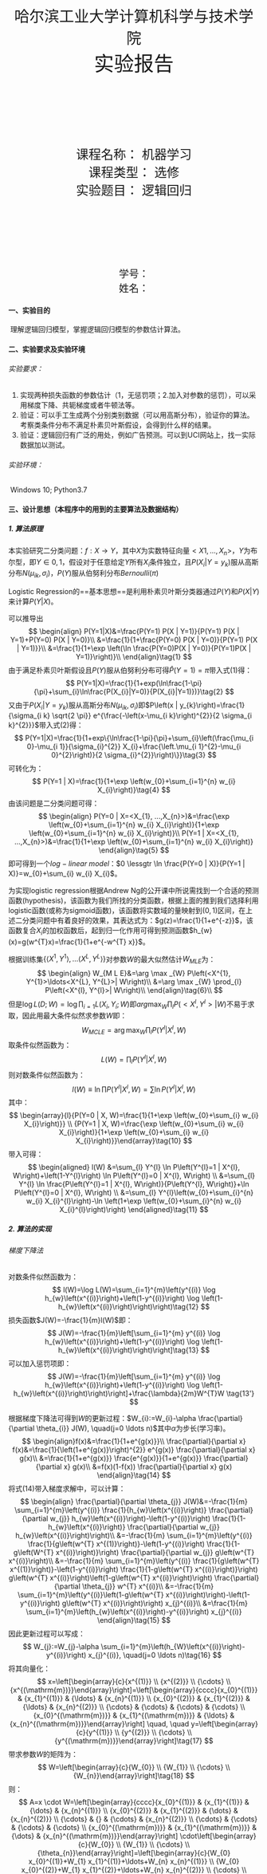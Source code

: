 <br></br><br></br><br></br><br></br><br></br><center style="font-size:30px">哈尔滨工业大学计算机科学与技术学院 </center><center style="font-size:40px">实验报告 </center><br></br><br></br><br></br><br></br><center style="font-size:25px">课程名称： 机器学习</center><center style="font-size:25px">课程类型： 选修</center><center style="font-size:25px">实验题目： 逻辑回归</center><br></br><br></br><br></br><br></br><center style="font-size:20px">学号：</center><center style="font-size:20px">姓名：</center><div STYLE="page-break-after: always;"></div>

#### 一、实验目的

​         理解逻辑回归模型，掌握逻辑回归模型的参数估计算法。  

#### 二、实验要求及实验环境

###### 实验要求：

1. 实现两种损失函数的参数估计（1，无惩罚项；2.加入对参数的惩罚），可以采用梯度下降、共轭梯度或者牛顿法等。
2. 验证：可以手工生成两个分别类别数据（可以用高斯分布），验证你的算法。考察类条件分布不满足朴素贝叶斯假设，会得到什么样的结果。  
3. 验证：逻辑回归有广泛的用处，例如广告预测。可以到UCI网站上，找一实际数据加以测试。  

###### 实验环境：

​        Windows 10; Python3.7

#### 三、设计思想（本程序中的用到的主要算法及数据结构）

##### 1. 算法原理

本实验研究二分类问题：$f:X \rightarrow Y$，其中$X$为实数特征向量$<	X_{}1,...,X_{n}>$，$Y$为布尔型，即$Y\in{0,1}$，假设对于任意给定$Y$所有$X_{i}$条件独立，且$P(X_{i}|Y=y_{k})$服从高斯分布$N(\mu_{ik}, \sigma_{i})$，$P(Y)$服从伯努利分布$Bernoulli(\pi)$

Logistic Regression的==基本思想==是利用朴素贝叶斯分类器通过$P(Y)$和$P(X|Y)$来计算$P(Y|X)$。

可以推导出
$$
\begin{align}
P(Y=1|X)&=\frac{P(Y=1) P(X | Y=1)}{P(Y=1) P(X | Y=1)+P(Y=0) P(X | Y=0)}\\
&=\frac{1}{1+\frac{P(Y=0) P(X | Y=0)}{P(Y=1) P(X | Y=1)}}\\
&=\frac{1}{1+\exp \left(\ln \frac{P(Y=0)P(X | Y=0)}{P(Y=1)P(X | Y=1)}\right)}\\
\end{align}\tag{1}
$$
由于满足朴素贝叶斯假设且$P(Y)$服从伯努利分布可得$\hat{P}(Y=1)=\pi$带入式$(1)$得：
$$
P(Y=1|X)=\frac{1}{1+exp(\ln\frac{1-\pi}{\pi}+\sum_{i}\ln\frac{P(X_{i}|Y=0)}{P(X_{i}|Y=1)})}\tag{2}
$$
又由于$P(X_{i}|Y=y_{k})$服从高斯分布$N(\mu_{ik}, \sigma_{i})$即$P\left(x | y_{k}\right)=\frac{1}{\sigma_{i k} \sqrt{2 \pi}} e^{\frac{-\left(x-\mu_{i k}\right)^{2}}{2 \sigma_{i k}^{2}}}$带入式$(2)$得：
$$
P(Y=1|X)=\frac{1}{1+exp\{\ln\frac{1-\pi}{\pi}+\sum_{i}\left(\frac{\mu_{i 0}-\mu_{i 1}}{\sigma_{i}^{2}} X_{i}+\frac{\left.\mu_{i 1}^{2}-\mu_{i 0}^{2}\right)}{2 \sigma_{i}^{2}}\right)\}}\tag{3}
$$
可转化为：
$$
P(Y=1 | X)=\frac{1}{1+\exp \left(w_{0}+\sum_{i=1}^{n} w_{i} X_{i}\right)}\tag{4}
$$
由该问题是二分类问题可得：
$$
\begin{align}
P(Y=0 | X=<X_{1}, ...,X_{n}>)&=\frac{\exp \left(w_{0}+\sum_{i=1}^{n} w_{i} X_{i}\right)}{1+\exp \left(w_{0}+\sum_{i=1}^{n} w_{i} X_{i}\right)}\\
P(Y=1 | X=<X_{1}, ...,X_{n}>)&=\frac{1}{1+\exp \left(w_{0}+\sum_{i=1}^{n} w_{i} X_{i}\right)}
\end{align}\tag{5}
$$
即可得到一个$log-linear\ model$：$0 \lessgtr \ln \frac{P(Y=0 | X)}{P(Y=1 | X)}=w_{0}+\sum_{i} w_{i} X_{i}$。

为实现logistic regression根据Andrew Ng的公开课中所说需找到一个合适的预测函数(hypothesis)，该函数为我们所找的分类函数，根据上面的推到我们选择利用logistic函数(或称为sigmoid函数)，该函数将实数域的量映射到$(0,1)$区间，在上述二分类问题中有着良好的效果，其表达式为：$g(z)=\frac{1}{1+e^{-z}}$，该函数复合$X_{i}$的加权函数后，起到归一化作用可得到预测函数$h_{w}(x)=g(w^{T}x)=\frac{1}{1+e^{-w^{T} x}}$。

根据训练集$\left\{\left\langle X^{1}, Y^{1}\right\rangle, \ldots\left\langle X^{L}, Y^{L}\right\rangle\right\}$对参数$W$的最大似然估计$W_{MLE}$为：
$$
\begin{align}
W_{M L E}&=\arg \max _{W} P\left(<X^{1}, Y^{1}>\ldots<X^{L}, Y^{L}>| W\right)\\
&=\arg \max _{W} \prod_{l} P\left(<X^{l}, Y^{l}>| W\right)\\
\end{align}\tag{6}\\
$$
但是$\log L(D;W)=\log \prod_{i=1}L(X_{i},Y_{i};W)$即$arg \max _{W} \prod_{l} P\left(<X^{l}, Y^{l}>| W\right)$不易于求取，因此用最大条件似然求参数$W$即：
$$
W_{M C L E}=\arg \max _{W} \prod_{l} P\left(Y^{l} | X^{l},W\right)\tag{7}
$$
取条件似然函数为：
$$
L(W)=\prod_{l} P\left(Y^{l} | X^{l},W\right)\tag{8}
$$
则对数条件似然函数为：
$$
l(W) \equiv \ln \prod P\left(Y^{l} | X^{l}, W\right)=\sum \ln P\left(Y^{l} | X^{l}, W\right)\tag{9}
$$
其中：
$$
\begin{array}{l}{P(Y=0 | X, W)=\frac{1}{1+\exp \left(w_{0}+\sum_{i} w_{i} X_{i}\right)}} \\ {P(Y=1 | X, W)=\frac{\exp \left(w_{0}+\sum_{i} w_{i} X_{i}\right)}{1+\exp \left(w_{0}+\sum_{i} w_{i} X_{i}\right)}}\end{array}\tag{10}
$$
带入可得：
$$
\begin{aligned} l(W) &=\sum_{l} Y^{l} \ln P\left(Y^{l}=1 | X^{l}, W\right)+\left(1-Y^{l}\right) \ln P\left(Y^{l}=0 | X^{l}, W\right) \\ &=\sum_{l} Y^{l} \ln \frac{P\left(Y^{l}=1 | X^{l}, W\right)}{P\left(Y^{l}, W\right)}+\ln P\left(Y^{l}=0 | X^{l}, W\right) \\ &=\sum_{l} Y^{l}\left(w_{0}+\sum_{i}^{n} w_{i} X_{i}^{l}\right)-\ln \left(1+\exp \left(w_{0}+\sum_{i}^{n} w_{i} X_{i}^{l}\right)\right) \end{aligned}\tag{11}
$$
##### 2. 算法的实现

###### 梯度下降法

对数条件似然函数为：
$$
l(W)=\log L(W)=\sum_{i=1}^{m}\left(y^{(i)} \log h_{w}\left(x^{(i)}\right)+\left(1-y^{(i)}\right) \log \left(1-h_{w}\left(x^{(i)}\right)\right)\right)\tag{12}
$$
损失函数$J(W)=-\frac{1}{m}l(W)$即：
$$
J(W)=-\frac{1}{m}\left[\sum_{i=1}^{m} y^{(i)} \log h_{w}\left(x^{(i)}\right)+\left(1-y^{(i)}\right) \log \left(1-h_{w}\left(x^{(i)}\right)\right)\right]\tag{13}
$$
可以加入惩罚项即：
$$
J(W)=-\frac{1}{m}\left[\sum_{i=1}^{m} y^{(i)} \log h_{w}\left(x^{(i)}\right)+\left(1-y^{(i)}\right) \log \left(1-h_{w}\left(x^{(i)}\right)\right)\right]+\frac{\lambda}{2m}W^{T}W \tag{13'}
$$


根据梯度下降法可得到$W$的更新过程：$W_{i}:=W_{i}-\alpha \frac{\partial}{\partial \theta_{i}} J(W), \quad(j=0 \ldots n)$其中$\alpha$为步长(学习率)。
$$
\begin{align}f(x)&=\frac{1}{1+e^{g(x)}}\\
\frac{\partial}{\partial x} f(x)&=\frac{1}{\left(1+e^{g(x)}\right)^{2}} e^{g(x)} \frac{\partial}{\partial x} g(x)\\
&=\frac{1}{1+e^{g(x)}} \frac{e^{g(x)}}{1+e^{g(x)}} \frac{\partial}{\partial x} g(x)\\
&=f(x)(1-f(x)) \frac{\partial}{\partial x} g(x)
\end{align}\tag{14}
$$
将式$(14)$带入梯度求解中，可以计算：
$$
\begin{align}
\frac{\partial}{\partial \theta_{j}} J(W)&=-\frac{1}{m} \sum_{i=1}^{m}\left(y^{(i)} \frac{1}{h_{w}\left(x^{(i)}\right)} \frac{\partial}{\partial w_{j}} h_{w}\left(x^{(i)}\right)-\left(1-y^{(i)}\right) \frac{1}{1-h_{w}\left(x^{(i)}\right)} \frac{\partial}{\partial w_{j}} h_{w}\left(x^{(i)}\right)\right)\\
&=-\frac{1}{m} \sum_{i=1}^{m}\left(y^{(i)} \frac{1}{g\left(w^{T} x^{(1)}\right)}-\left(1-y^{(i)}\right) \frac{1}{1-g\left(W^{T} x^{(i)}\right)}\right) \frac{\partial}{\partial w_{j}} g\left(w^{T} x^{(i)}\right)\\
&=-\frac{1}{m} \sum_{i=1}^{m}\left(y^{(i)} \frac{1}{g\left(w^{T} x^{(1)}\right)}-\left(1-y^{(i)}\right) \frac{1}{1-g\left(w^{T} x^{(i)}\right)}\right) g\left(w^{T} x^{(i)}\right)\left(1-g\left(w^{T} x^{(i)}\right)\right) \frac{\partial}{\partial \theta_{j}} w^{T} x^{(i)}\\
&=-\frac{1}{m} \sum_{i=1}^{m}\left(y^{(i)}\left(1-g\left(w^{T} x^{(i)}\right)\right)-\left(1-y^{(i)}\right) g\left(w^{T} x^{(i)}\right)\right) x_{j}^{(i)}\\
&=\frac{1}{m} \sum_{i=1}^{m}\left(h_{w}\left(x^{(i)}\right)-y^{(i)}\right) x_{j}^{(i)}
\end{align}\tag{15}
$$
因此更新过程可以写成：
$$
W_{j}:=W_{j}-\alpha \sum_{i=1}^{m}\left(h_{W}\left(x^{(i)}\right)-y^{(i)}\right) x_{j}^{(i)}, \quad(j=0 \ldots n)\tag{16}
$$
将其向量化：
$$
x=\left[\begin{array}{c}{x^{(1)}} \\ {x^{(2)}} \\ {\cdots} \\ {x^{(\mathrm{m})}}\end{array}\right]=\left[\begin{array}{cccc}{x_{0}^{(1)}} & {x_{1}^{(1)}} & {\ldots} & {x_{n}^{(1)}} \\ {x_{0}^{(2)}} & {x_{1}^{(2)}} & {\ldots} & {x_{n}^{(2)}} \\ {\cdots} & {\cdots} & {\cdots} & {\cdots} \\ {x_{0}^{(\mathrm{m})}} & {x_{1}^{(\mathrm{m})}} & {\ldots} & {x_{n}^{(\mathrm{m})}}\end{array}\right] \quad, \quad y=\left[\begin{array}{c}{y^{(1)}} \\ {y^{(2)}} \\ {\cdots} \\ {y^{(\mathrm{m})}}\end{array}\right]\tag{17}
$$
带求参数$W$的矩阵为：
$$
W=\left[\begin{array}{c}{W_{0}} \\ {W_{1}} \\ {\cdots} \\ {W_{n}}\end{array}\right]\tag{18}
$$
则：
$$
A=x \cdot W=\left[\begin{array}{cccc}{x_{0}^{(1)}} & {x_{1}^{(1)}} & {\dots} & {x_{n}^{(1)}} \\ {x_{0}^{(2)}} & {x_{1}^{(2)}} & {\dots} & {x_{n}^{(2)}} \\ {\cdots} & {} & {\cdots} & {x_{n}^{(2)}} \\ {\cdots} & {\cdots} & {\cdots} & {\cdots} \\ {x_{0}^{(\mathrm{m})}} & {x_{1}^{(\mathrm{m})}} & {\dots} & {x_{n}^{(\mathrm{m})}}\end{array}\right] \cdot\left[\begin{array}{c}{W_{0}} \\ {W_{1}} \\ {\cdots} \\ {\theta_{n}}\end{array}\right]=\left[\begin{array}{c}{W_{0} x_{0}^{(1)}+W_{1} x_{1}^{(1)}+\ldots+W_{n} x_{n}^{(1)}} \\ {W_{0} x_{0}^{(2)}+W_{1} x_{1}^{(2)}+\ldots+W_{n} x_{n}^{(2)}} \\ {\cdots} \\ {\cdots} \\ {W_{0} x_{0}^{(\mathrm{m})}+W_{1} x_{1}^{(\mathrm{m})}+\ldots+W_{n} x_{n}^{(\mathrm{m})}}\end{array}\right]\\
E=h_{w}(\mathrm{x})-y=\left[\begin{array}{c}{g\left(A^{(1)}\right)-y^{(1)}} \\ {g\left(A^{(2)}\right)-y^{(2)}} \\ {g\left(A^{(\mathrm{m})}\right)-y^{(\mathrm{m})}}\end{array}\right]=\left[\begin{array}{c}{e^{(1)}} \\ {e^{(2)}} \\ {\cdots} \\ {e^{(\mathrm{m})}}\end{array}\right]=g(A)-y\\\tag{19}
$$
带入式$(16)$得：
$$
\begin{align}\left[\begin{array}{c}{W_{0}} \\ {W_{1}} \\ {\cdots} \\ {W_{n}}\end{array}\right]:&=\left[\begin{array}{c}{W_{0}} \\ {W_{1}} \\ {\cdots} \\ {W_{n}}\end{array}\right]-\alpha \cdot\left[\begin{array}{c}{x_{0}^{(1)}, x_{0}^{(2)}, \ldots, x_{0}^{(\mathrm{m})}} \\ {x_{1}^{(1)}, x_{1}^{(2)}, \ldots, x_{1}^{(\mathrm{m})}} \\ \cdots \\ {x_{n}^{(1)}, x_{n}^{(2)}, \ldots, x_{n}^{(\mathrm{m})}}\end{array}\right] \cdot \left[\begin{array}{c}{e^{(1)}} \\ {e^{(2)}} \\ {\cdots} \\ {e^{(\mathrm{m})}}\end{array}\right]\\
&=W-\alpha \cdot X^{T} \cdot (Sigmoid(X\cdot W)-Y)
\end{align}\tag{20}
$$
即可进行梯度下降发的求解。

###### 牛顿法

牛顿法的基本思想是利用迭代点出的一阶导数(梯度)和二阶导数($Hessian$矩阵)对目标函数进行二次近似，是一个二阶方法因此相较于梯度下降法来说速度更快。

其更新过程可以写为：
$$
W := W-H^{-1} \nabla\tag{21}
$$
梯度即为对数条件似然函数的梯度，在梯度下降法中已经导出，$Hessian$阵的求解为：
$$
\begin{aligned} H_{i j}=& \frac{\partial^{2} l(W)}{\partial W_{i} \partial W_{j}} \\ &=\frac{1}{m} \frac{\partial}{W_{j}} \sum_{t=1}^{m}\left(y^{(t)}-h_{w}\left(x^{(t)}\right)\right) x_{i}^{(t)} \\ &=\frac{1}{m} \sum_{t=1}^{m} \frac{\partial}{W_{j}}\left(y^{(t)}-h_{w}\left(x^{(t)}\right)\right) x_{i}^{(t)} \\ &=\frac{1}{m} \sum_{t=1}^{m}-x_{i}^{(t)} h_{w}\left(x^{(i)}\right)\left(1-h_{w}\left(x^{(i)}\right)\right) \frac{\partial}{W_{j}}\left(W^{T} x^{(t)}\right) \\ &=\frac{1}{m} \sum_{t=1}^{m} h_{w}\left(x^{(t)}\right)\left(h_{w}\left(x^{(t)}\right)-1\right) x_{i}^{(t)} x_{j}^{(t)} \end{aligned}\tag{22}
$$
可写为：
$$
Hessian Matrix = X\cdot diagonal(Sigmoid(XW)\cdot (Sigmoid(XW)-1))\cdot X^{T}\tag{23}
$$

#### 四、实验结果与分析

##### 1.满足朴素贝叶斯假设的两个独立且同分布的高斯分布数据结果

###### 不带正则项

梯度下降法

![Figure_1](D:\Document\CS doc\machine learning\lab2\Figure_1.png)
测试集分类效果检测正确率为$96.8\%$

牛顿法

![Figure_2](D:\Document\CS doc\machine learning\lab2\Figure_2.png)
测试集分类效果检测正确率为$97.6 \%$

###### 带正则项

梯度下降法

![Figure_3](D:\Document\CS doc\machine learning\lab2\Figure_3.png)

超参数$\lambda = 0.01$测试集分类效果检测正确率为$97.4\%$

牛顿法

![Figure_4](D:\Document\CS doc\machine learning\lab2\Figure_4.png)
超参数$\lambda = 0.01$测试集分类效果检测正确率为$98.3\%$

##### 2.不满足朴素贝叶斯假设的两个独立且同分布的高斯分布数据结果

###### 不带正则项

梯度下降法

![Figure_5](D:\Document\CS doc\machine learning\lab2\Figure_5.png)
测试集分类效果检测正确率为$96.4 \%$

牛顿法

![Figure_6](D:\Document\CS doc\machine learning\lab2\Figure_6.png)
测试集分类效果检测正确率为$96.5 \%$

###### 带正则项

梯度下降法

![Figure_7](D:\Document\CS doc\machine learning\lab2\Figure_7.png)
超参数$\lambda = 0.01$测试集分类效果检测正确率为$96.4\%$

牛顿法

![Figure_8](D:\Document\CS doc\machine learning\lab2\Figure_8.png)

超参数$\lambda = 0.01$测试集分类效果检测正确率为$96.6\%$

由以上结果可发现无论数据是否满足朴素贝叶斯假设，分类效果都均在$95\%$以上，效果较好，且梯度下降法和牛顿法二者的效果无论在带正则项和不带正则项的情况下，效果十分接近。 

##### 3.使用uci数据(天平平衡数据集)

数据样式为：

![1571684841602](C:\Users\57363\AppData\Roaming\Typora\typora-user-images\1571684841602.png)
其中量意义为：

```
1. Class Name: 3 (L, B, R)
2. Left-Weight: 5 (1, 2, 3, 4, 5)
3. Left-Distance: 5 (1, 2, 3, 4, 5)
4. Right-Weight: 5 (1, 2, 3, 4, 5)
5. Right-Distance: 5 (1, 2, 3, 4, 5)
```
只选取左倾或者右倾的数据形成二分类问题，选取400个数据作为训练集，100个数据作为测试集。

使用**梯度下降法**的分类效果为$77\%$。

造成这一分类结果是由于数据量较小且自然噪声较大(数据是有一定规律排序的，前后分割训练集和测试集科学，应随机选取，但是随机选取导致多次实验时，每次的训练集和测试集又都不相同很难对照)。

#### 五、结论

1. 梯度下降法和牛顿法在实现logistic回归时均可以实现较好的分类结果；
2. 加入惩罚项后并不能带来更大的提升(较线性拟合而言)；
3. 牛顿法作为二阶方法收敛的速度比梯度下降法要快得多；
4. 当数据不满足朴素贝叶斯假设时，分类效果依旧很好；
5.  对于某些类型的概率模型，在监督式学习的样本集中能获取得非常好的分类效果。在许多实际应用中，朴素贝叶斯模型参数估计使用最大似然估计方法；换而言之，在不用到贝叶斯概率或者任何贝叶斯模型的情况下，朴素贝叶斯模型也能奏效。  朴素贝叶斯分类器的一个优势在于只需要根据少量的训练数据估计出必要的参数（变量的均值和方差）。由于变量独立假设，只需要估计各个变量的方法，而不需要确定整个协方差矩阵；
6. 朴素贝叶斯假设，也就是条件独立，即在给定样本的下几个维度互相独立。在朴素贝叶斯假设下，边缘分布与单独变量的分布相同，打破这一假设后依旧线性可分，但是条件独立性的打破使得我们不能只关注分布来用边缘获联合，而是要关注整个联合分布。

#### 六、参考文献

1. 《机器学习》 周志华.北京.清华大学出版社
2.  https://datawhalechina.github.io/leeml-notes/#/chapter11/chapter11 
3.  https://blog.csdn.net/achuo/article/details/51160101 

#### 七、附录：源代码（带注释）

lab2.py

**该文件为手工生成数据的判别**

```python
import matplotlib.pyplot as plt
import numpy as np


def sigmoid(inx):
    return 1 / (1 + np.exp(-inx))


def model(X, W):
    '''
    预测函数
    '''
    return sigmoid(np.dot(X, W))


def cost_function(W, X, Y):
    '''
    cost1为对数似然函数
    cost2为损失函数
    '''
    cost = -np.dot(Y.T, np.log(model(X, W))) - np.dot(
        (np.ones((scale_of_example * 2, 1)) - Y).T,
        np.log(np.ones((scale_of_example * 2, 1)) - model(X, W)),
    )
    cost = sum(cost) / len(X) + (hyper_parameter * (np.dot(W.T, W))) / (2 * len(X))
    print(cost)
    return cost


def gradient_function(W, X, Y):
    '''
    计算梯度
    '''
    gradient = np.dot(X.T, (model(X, W) - Y))
    return gradient


def gradient_decent(W, example_added, label, threshold):
    '''
    梯度下降法
    '''
    alpha = 0.0001
    gradient = gradient_function(W, example_added, label)
    while cost_function(W, example_added, label) > threshold:
        W = W - alpha * gradient
        gradient = gradient_function(W, example_added, label)
    return W


def Hessian(W, X, Y):
    '''
    生成黑塞矩阵
    '''
    hessianMatrix = np.zeros((dim + 1, dim + 1))
    for t in range(scale_of_example * 2):
        X_mat = np.mat(X[t]).T
        XXT = np.array(X_mat * X_mat.T)
        hessianMatrix += sigmoid(np.dot(X[t], W)) * (sigmoid(np.dot(X[t], W)) - 1) * XXT
    return hessianMatrix


def newton_method(W, example_added, label, threshold):
    '''
    牛顿法
    '''
    gradient = gradient_function(W, example_added, label)
    alpha = 0.01
    while cost_function(W, example_added, label) > threshold:
        H = np.linalg.inv(Hessian(W, example_added, label))
        W = W + alpha * np.dot(H, gradient)
        gradient = gradient_function(W, example_added, label)
    return W


def judge(W):
    '''
    判断回归效果 
    '''
    judge_scale = 500
    s1 = np.dot(np.random.randn(judge_scale, dim), R1) + mu1
    plt.plot(s1[:, 0], s1[:, 1], "+", label="test_set1", color="b")
    s2 = np.dot(np.random.randn(judge_scale, dim), R2) + mu2
    plt.plot(s2[:, 0], s2[:, 1], "+", label="test_set2", color="g")
    example = np.vstack((s1, s2))
    label1 = np.zeros((judge_scale, 1))
    label2 = np.ones((judge_scale, 1))
    test_label = np.vstack((label1, label2))
    test_set = np.hstack((np.ones((judge_scale * 2, 1)), example))
    result = np.zeros((judge_scale * 2, 1))
    correct_num = 0
    for i in range(judge_scale * 2):
        if model(test_set, W)[i - 1][0] > 0.5:
            result[i - 1][0] = 1
    for i in range(judge_scale * 2):
        if result[i - 1][0] == test_label[i - 1][0]:
            correct_num += 1
    return correct_num / (judge_scale * 2)


if __name__ == "__main__":
    '''
    生成训练数据，为二维随机高斯分布
    label为二分类分别为0和1
    hyper_parameter为\lambda
    '''
    scale_of_example = 1000
    dim = 2
    mu1 = np.array([[1, 3]])
    Sigma1 = np.array([[1, 0], [0, 3]])
    R1 = np.linalg.cholesky(Sigma1)
    s1 = np.dot(np.random.randn(scale_of_example, dim), R1) + mu1
    # plt.plot(s1[:, 0], s1[:, 1], ".", label="training_set1", color="red")

    mu2 = np.array([[4, 7]])
    Sigma2 = np.array([[1, 0], [0, 3]])
    R2 = np.linalg.cholesky(Sigma2)
    s2 = np.dot(np.random.randn(scale_of_example, dim), R2) + mu2
    # plt.plot(s2[:, 0], s2[:, 1], ".", label="training_set2", color="yellow")

    example = np.vstack((s1, s2))
    label1 = np.zeros((scale_of_example, 1))
    label2 = np.ones((scale_of_example, 1))
    label = np.vstack((label1, label2))
    data = np.hstack((example, label))
    W = np.ones((dim + 1, 1))

    hyper_parameter = 0.0001

    example_added = np.hstack((np.ones((scale_of_example * 2, 1)), example))
    cost_function(W, example_added, label)

    # W = gradient_decent(W, example_added, label, 0.1)     # 梯度下降法
    W = newton_method(W, example_added, label, 0.1)     # 牛顿法
    print(judge(W))
    X1 = np.linspace(-2, 10, 20)
    X2 = -W[0][0] / W[2][0] - np.dot(W[1][0], X1) / W[2][0]
    plt.plot(X1, X2, label="gd_regularized", color="m")
    plt.legend()
    plt.show()
```

uci.py

**该文件为使用uci网站数据的判别**

```python
import numpy as np
import io
import re
import operator


def sigmoid(inx):
    return 1 / (1 + np.exp(-inx))


def model(X, W):
    return sigmoid(np.dot(X, W))


def cost_function(W, X, Y):
    cost = -np.dot(Y.T, np.log(model(X, W))) - np.dot(
        (np.ones((scale_of_example * 2, 1)) - Y).T,
        np.log(np.ones((scale_of_example * 2, 1)) - model(X, W)),
    )
    cost = sum(cost) / len(X) + (hyper_parameter * (np.dot(W.T, W))) / (2 * len(X))
    print(cost)
    return cost


def gradient_function(W, X, Y):
    gradient = np.dot(X.T, (model(X, W) - Y))
    return gradient


def gradient_decent(W, example_added, label, threshold):
    alpha = 0.0001
    gradient = gradient_function(W, example_added, label)
    while cost_function(W, example_added, label) > threshold:
        W = W - alpha * gradient
        gradient = gradient_function(W, example_added, label)
    return W


def judge(W):
    judge_scale = 50
    result = np.zeros((judge_scale * 2, 1))
    correct_num = 0
    for i in range(judge_scale * 2):
        if model(test_set, W)[i - 1][0] > 0.5:
            result[i - 1][0] = 1
    for i in range(judge_scale * 2):
        if result[i - 1][0] == test_label[i - 1][0]:
            correct_num += 1
    return correct_num / (judge_scale * 2)


if __name__ == "__main__":
    bl = io.open("balance-scale.data", encoding="UTF-8")
    bl_list = bl.readlines()
    scale_of_example = 200
    dim = 4
    example = [1, 1, 1, 1, 1]
    label = []
    i = 0
    '''
    二分类只选取左倾或者右倾的数据
    平衡状态不考虑
    选取前400个数据训练
    后一百个数据测试
    '''
    for line in bl_list:
        l = re.split('[,\n]', line)
        if operator.eq(l[0], 'L'):
            label.append(0)
            tmp = np.mat([1, int(l[1]), int(l[2]), int(l[3]), int(l[4])])
            example = np.vstack((example, tmp))
        elif operator.eq(l[0], 'R'):
            label.append(1)
            tmp = np.mat([1, int(l[1]), int(l[2]), int(l[3]), int(l[4])])
            example = np.vstack((example, tmp))
        else:
            continue
        i = i + 1

    example_added = example[1:401, :]
    test_set = example[401:501, :]
    training_label = np.mat(label).T[1:401, :]
    test_label = np.mat(label).T[401:501, :]
    label = training_label
    W = np.zeros((dim + 1, 1))
    hyper_parameter = 0.00001
    cost_function(W, example_added, label)
    W = gradient_decent(W, example_added, label, 0.402)
    print(judge(W))
```

